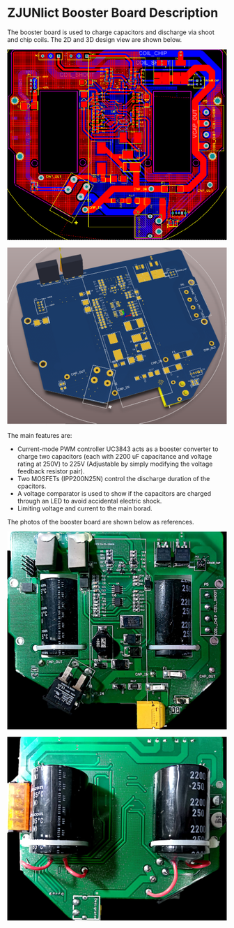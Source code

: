 # ZJUNlict Booster Board Description

The booster board is used to charge capacitors and discharge via shoot and chip coils. The 2D and 3D design view are shown below. 

![](./Images/Booster_Board_2D.PNG)

![](./Images/Booster_Board_3D.PNG)

The main features are:

* Current-mode PWM controller UC3843 acts as a booster converter to charge two capacitors (each with 2200 uF capacitance and voltage rating at 250V) to 225V (Adjustable by simply modifying the voltage feedback resistor pair).
* Two MOSFETs (IPP200N25N) control the discharge duration of the cpacitors.
* A voltage comparator is used to show if the capacitors are charged through an LED to avoid accidental electric shock.
* Limiting voltage and current to the main borad.

The photos of the booster board are shown below as references. 

![](./Images/Booster_Board_Image_Front.jpg)

![](./Images/Booster_Board_Image_Back.jpg)